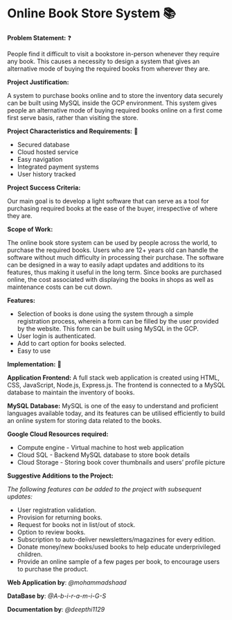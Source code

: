 # Online Book Store System 📚

**Problem Statement:** ❓

People find it difficult to visit a bookstore in-person whenever they require any book. This causes a necessity to design a system that gives an alternative mode of buying the required books from wherever they are.

**Project Justification:**

A system to purchase books online and to store the inventory data securely can be built using MySQL inside the GCP environment. This system gives people an alternative mode of buying required books online on a first come first serve basis, rather than visiting the store.

**Project Characteristics and Requirements:** 📝

-	Secured database
-	Cloud hosted service
-	Easy navigation
-	Integrated payment systems
-	User history tracked

**Project Success Criteria:** 

Our main goal is to develop a light software that can serve as a tool for purchasing required books at the ease of the buyer, irrespective of where they are.

**Scope of Work:**

The online book store system can be used by people across the world, to purchase the required books. Users who are 12+ years old can handle the software without much difficulty in processing their purchase. The software can be designed in a way to easily adapt updates and additions to its features, thus making it useful in the long term. Since books are purchased online, the cost associated with displaying the books in shops as well as maintenance costs can be cut down.

**Features:** 
- Selection of books is done using the system through a simple registration process, wherein a form can be filled by the user provided by the website. This form can be built using MySQL in the GCP.
- User login is authenticated.
-	Add to cart option for books selected.
-	Easy to use

**Implementation:** 🧰

**Application Frontend:**
A full stack web application is created using HTML, CSS, JavaScript, Node.js, Express.js. The frontend is connected to a MySQL database to maintain the inventory of books. 

**MySQL Database:**
MySQL is one of the easy to understand and proficient languages available today, and its features can be utilised efficiently to build an online system for storing data related to the books.


**Google Cloud Resources required:**
-	Compute engine - Virtual machine to host web application
-	Cloud SQL - Backend MySQL database to store book details
-	Cloud Storage - Storing book cover thumbnails and users’ profile picture

**Suggestive Additions to the Project:**

*The following features can be added to the project with subsequent updates:*
-	User registration validation.
-	Provision for returning books.
-	Request for books not in list/out of stock.
-	Option to review books.
-	Subscription to auto-deliver newsletters/magazines for every edition.
-	Donate money/new books/used books to help educate underprivileged children.
-	Provide an online sample of a few pages per book, to encourage users to purchase the product.

**Web Application by**: *@mohammadshaad*

**DataBase by**: *@A-b-i-r-a-m-i-G-S*

**Documentation by**: *@deepthi1129*
